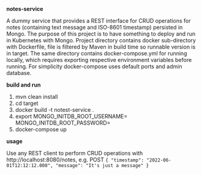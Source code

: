 **notes-service**

A dummy service that provides a REST interface for CRUD operations for notes (containing text message and ISO-8601 timestamp)
persisted in Mongo. The purpose of this project is to have something to deploy and run in Kubernetes with Mongo.
Project directory contains docker sub-directory with Dockerfile, file is filtered by Maven in build time so runnable version is in target.
The same directory contains docker-compose.yml for running locally, which requires exporting respective environment variables before running.
For simplicity docker-compose uses default ports and admin database.

**build and run**

1. mvn clean install
2. cd target
3. docker build -t notest-service .
4. export MONGO_INITDB_ROOT_USERNAME=<value> MONGO_INITDB_ROOT_PASSWORD=<value>
5. docker-compose up

**usage**

Use any REST client to perform CRUD operations with http://localhost:8080/notes, e.g. POST
`{
	"timestamp": "2022-06-01T12:12:12.000",
	"message": "It's just a message"
}`
